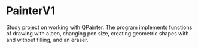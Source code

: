 # PainterV1

Study project on working with QPainter. The program implements functions of drawing with a pen, changing pen size, creating geometric shapes with and without filling, and an eraser.
